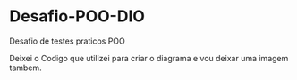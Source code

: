 # Desafio-POO-DIO
Desafio de testes praticos POO


Deixei o Codigo que utilizei para criar o diagrama e vou deixar uma imagem tambem.
